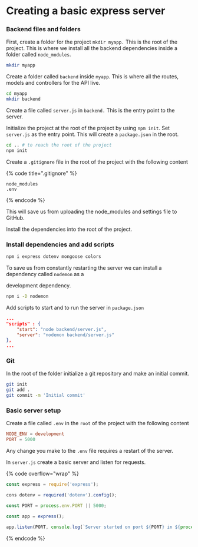 # Creating a basic express server

### Backend files and folders

First, create a folder for the project `mkdir myapp.` This is the root of the project. This is where we install all the backend dependencies inside a folder called `node_modules`.

```bash
mkdir myapp
```

Create a folder called `backend` inside `myapp`. This is where all the routes, models and controllers for the API live.

```bash
cd myapp
mkdir backend
```

Create a file called `server.js` in `backend.` This is the entry point to the server.

Initialize the project at the root of the project by using `npm init`. Set `server.js` as the entry point. This will create a `package.json` in the root.&#x20;

```bash
cd .. # to reach the root of the project
npm init
```

Create a `.gitignore` file in the root of the project with the following content

{% code title=".gitignore" %}
```
node_modules
.env
```
{% endcode %}

This will save us from uploading the node\_modules and settings file to GitHub.

Install the dependencies into the root of the project.

### Install dependencies and add scripts

```bash
npm i express dotenv mongoose colors
```

To save us from constantly restarting the server we can install a dependency called `nodemon` as a&#x20;

development dependency.

```bash
npm i -D nodemon
```

Add scripts to start and to run the server in `package.json`

```json
...
"scripts" : {
    "start": "node backend/server.js",
    "server": "nodemon backend/server.js"
},
...
```

### Git

In the root of the folder initialize a git repository and make an initial commit.

```bash
git init
git add .
git commit -m 'Initial commit'
```

### Basic server setup

Create a file called `.env` in the `root` of the project with the following content

```toml
NODE_ENV = development
PORT = 5000
```

Any change you make to the `.env` file requires a restart of the server.

In `server.js` create a basic server and listen for requests.

{% code overflow="wrap" %}
```javascript
const express = require('express');

cons dotenv = required('dotenv').config();

const PORT = process.env.PORT || 5000;

const app = express();

app.listen(PORT, console.log(`Server started on port ${PORT} in ${process.env.NODE_ENV} mode`));
```
{% endcode %}
